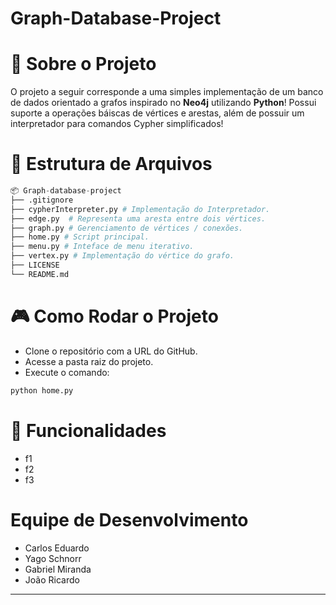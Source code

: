 # Graph-Database-Project

# 🚀 Sobre o Projeto

O projeto a seguir corresponde a uma simples implementação de um banco de dados orientado a grafos inspirado no **Neo4j** utilizando **Python**! Possui suporte a operações báiscas de vértices e arestas, além de possuir um interpretador para comandos Cypher simplificados!

# 📁 Estrutura de Arquivos

```python
📦 Graph-database-project
├── .gitignore
├── cypherInterpreter.py # Implementação do Interpretador.
├── edge.py  # Representa uma aresta entre dois vértices.
├── graph.py # Gerenciamento de vértices / conexões.
├── home.py # Script principal.
├── menu.py # Inteface de menu iterativo.
├── vertex.py # Implementação do vértice do grafo.
├── LICENSE
└── README.md
```

# 🎮 Como Rodar o Projeto

- Clone o repositório com a URL do GitHub.
- Acesse a pasta raiz do projeto.
- Execute o comando:

```bash
python home.py
```

# 🎯 Funcionalidades

- f1
- f2
- f3

# Equipe de Desenvolvimento

- Carlos Eduardo
- Yago Schnorr
- Gabriel Miranda
- João Ricardo

---
